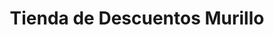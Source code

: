 ---
title: "Tienda de Descuentos Murillo"
url: /cinco-esquinas/tienda-de-descuentos-murillo/
shop: general
---